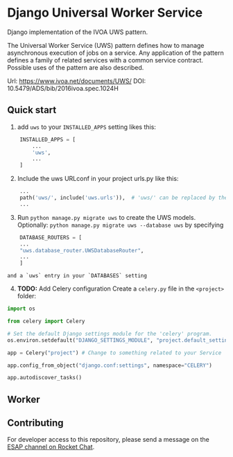# Django Universal Worker Service

Django implementation of the IVOA UWS pattern.

The Universal Worker Service (UWS) pattern defines how to manage asynchronous execution of jobs on a service. Any application of the pattern defines a family of related services with a common service contract. Possible uses of the pattern are also described.

Url: https://www.ivoa.net/documents/UWS/
DOI: 10.5479/ADS/bib/2016ivoa.spec.1024H

## Quick start
1. add `uws` to your `INSTALLED_APPS` setting likes this:
```python
    INSTALLED_APPS = [
        ...
        'uws',
        ...
    ]
```

2. Include the uws URLconf in your project urls.py like this:
```python
    ...
    path('uws/', include('uws.urls')),  # 'uws/' can be replaced by the name of your service
    ...
```

3. Run `python manage.py migrate uws` to create the UWS models.
    Optionally: `python manage.py migrate uws --database uws` by specifying
```python
    DATABASE_ROUTERS = [
    ...
    "uws.database_router.UWSDatabaseRouter",
    ...
    ]
```
    and a `uws` entry in your `DATABASES` setting


4. **TODO:** Add Celery configuration
    Create a `celery.py` file in the `<project>` folder:
```python
import os

from celery import Celery

# Set the default Django settings module for the 'celery' program.
os.environ.setdefault("DJANGO_SETTINGS_MODULE", "project.default_settings")

app = Celery("project") # Change to something related to your Service

app.config_from_object("django.conf:settings", namespace="CELERY")

app.autodiscover_tasks()

```



## Worker


## Contributing

For developer access to this repository, please send a message on the [ESAP channel on Rocket Chat](https://chat.escape2020.de/channel/esap).

